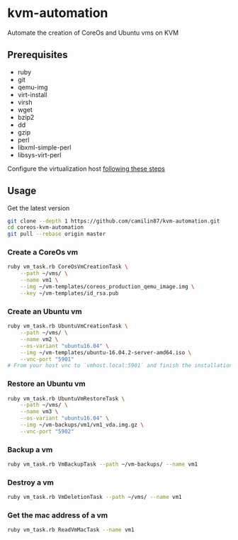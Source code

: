 # kvm-automation  

Automate the creation of CoreOs and Ubuntu vms on KVM

## Prerequisites  

- ruby  
- git  
- qemu-img  
- virt-install  
- virsh  
- wget  
- bzip2  
- dd  
- gzip  
- perl  
- libxml-simple-perl  
- libsys-virt-perl  


Configure the virtualization host [following these steps](https://www.cyberciti.biz/faq/installing-kvm-on-ubuntu-16-04-lts-server/)  

## Usage  

Get the latest version  

```bash
git clone --depth 1 https://github.com/camilin87/kvm-automation.git
cd coreos-kvm-automation
git pull --rebase origin master
```

### Create a CoreOs vm  

```bash
ruby vm_task.rb CoreOsVmCreationTask \
    --path ~/vms/ \
    --name vm1 \
    --img ~/vm-templates/coreos_production_qemu_image.img \
    --key ~/vm-templates/id_rsa.pub
```

### Create an Ubuntu vm  

```bash
ruby vm_task.rb UbuntuVmCreationTask \
    --path ~/vms/ \
    --name vm2 \
    --os-variant "ubuntu16.04" \
    --img ~/vm-templates/ubuntu-16.04.2-server-amd64.iso \
    --vnc-port "5901"
# From your host vnc to `vmhost.local:5901` and finish the installation  
```

### Restore an Ubuntu vm  

```bash
ruby vm_task.rb UbuntuVmRestoreTask \
    --path ~/vms/ \
    --name vm3 \
    --os-variant "ubuntu16.04" \
    --img ~/vm-backups/vm1/vm1_vda.img.gz \
    --vnc-port "5902"
```

### Backup a vm  

```bash
ruby vm_task.rb VmBackupTask --path ~/vm-backups/ --name vm1
```

### Destroy a vm  

```bash
ruby vm_task.rb VmDeletionTask --path ~/vms/ --name vm1
```

### Get the mac address of a vm  

```bash
ruby vm_task.rb ReadVmMacTask --name vm1
```
